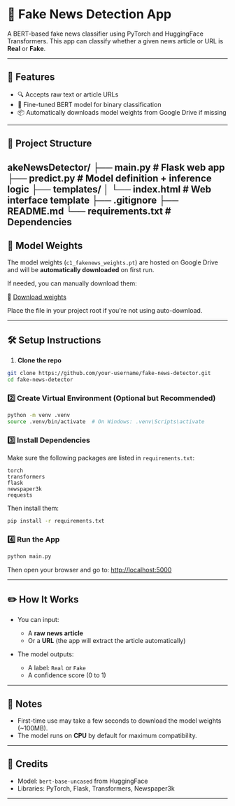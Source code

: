 # 📰 Fake News Detection App

A BERT-based fake news classifier using PyTorch and HuggingFace Transformers. This app can classify whether a given news article or URL is **Real** or **Fake**.

---

## 🚀 Features

- 🔍 Accepts raw text or article URLs
- 🧠 Fine-tuned BERT model for binary classification
- 📦 Automatically downloads model weights from Google Drive if missing

---

## 📁 Project Structure

akeNewsDetector/
├── main.py # Flask web app
├── predict.py # Model definition + inference logic
├── templates/
│ └── index.html # Web interface template
├── .gitignore
├── README.md
└── requirements.txt # Dependencies
---

## 🧠 Model Weights

The model weights (`c1_fakenews_weights.pt`) are hosted on Google Drive and will be **automatically downloaded** on first run.

If needed, you can manually download them:

🔗 [Download weights](https://drive.google.com/file/d/1Nuh44sBDXNEngrs3n-CaqlaXkIvrRzTY/view?usp=sharing)

Place the file in your project root if you're not using auto-download.

---

## 🛠️ Setup Instructions

1. **Clone the repo**

```bash
git clone https://github.com/your-username/fake-news-detector.git
cd fake-news-detector
````

### 2️⃣ Create Virtual Environment (Optional but Recommended)

```bash
python -m venv .venv
source .venv/bin/activate  # On Windows: .venv\Scripts\activate
```

### 3️⃣ Install Dependencies

Make sure the following packages are listed in `requirements.txt`:

```
torch
transformers
flask
newspaper3k
requests
```

Then install them:

```bash
pip install -r requirements.txt
```

### 4️⃣ Run the App

```bash
python main.py
```

Then open your browser and go to:
[http://localhost:5000](http://localhost:5000)

---

## ✏️ How It Works

* You can input:

  * A **raw news article**
  * Or a **URL** (the app will extract the article automatically)
* The model outputs:

  * A label: `Real` or `Fake`
  * A confidence score (0 to 1)

---

## 📌 Notes

* First-time use may take a few seconds to download the model weights (\~100MB).
* The model runs on **CPU** by default for maximum compatibility.

---

## 🙌 Credits

* Model: `bert-base-uncased` from HuggingFace
* Libraries: PyTorch, Flask, Transformers, Newspaper3k

---


